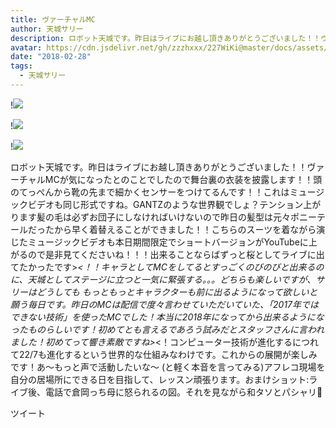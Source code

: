 ```yaml
---
title: ヴァーチャルMC
author: 天城サリー
description: ロボット天城です。昨日はライブにお越し頂きありがとうございました！！ヴァーチャルMCが気になったとのことでしたので舞台裏の衣装を披露します！！頭のてっぺんから靴の先まで細かくセンサーをつけてるんです...
avatar: https://cdn.jsdelivr.net/gh/zzzhxxx/227WiKi@master/docs/assets/photo/avatar/sally.jpg
date: "2018-02-28"
tags:
  - 天城サリー
---
```


!![](https://cdn.jsdelivr.net/gh/zzzhxxx/227WiKi-image@master/blog-image/sally-2018-02-28_1.jpg)

!![](https://cdn.jsdelivr.net/gh/zzzhxxx/227WiKi-image@master/blog-image/sally-2018-02-28_2.jpg)

!![](https://cdn.jsdelivr.net/gh/zzzhxxx/227WiKi-image@master/blog-image/sally-2018-02-28_3.jpg)


ロボット天城です。昨日はライブにお越し頂きありがとうございました！！ヴァーチャルMCが気になったとのことでしたので舞台裏の衣装を披露します！！頭のてっぺんから靴の先まで細かくセンサーをつけてるんです！！これはミュージックビデオも同じ形式ですね。GANTZのような世界観でしょ？テンション上がります髪の毛は必ずお団子にしなければいけないので昨日の髪型は元々ポニーテールだったから早く着替えることができました！！こちらのスーツを着ながら演じたミュージックビデオも本日期間限定でショートバージョンがYouTubeに上がるので是非見てくださいね！！！出来ることならばずっと桜としてライブに出てたかったです>_<！！キャラとしてMCをしてるとすっごくのびのびと出来るのに、天城としてステージに立つと一気に緊張する。。。どちらも楽しいですが、サリーはどうしても もっともっとキャラクターも前に出るようになって欲しいと願う毎日です。昨日のMCは配信で度々言わせていただいていた、「2017年ではできない技術」を使ったMCでした！本当に2018年になってから出来るようになったものらしいです！初めてとも言えるであろう試みだとスタッフさんに言われました！初めてって響き素敵ですね>_<！コンピューター技術が進化するにつれて22/7も進化するという世界的な仕組みなわけです。これからの展開が楽しみです！あ〜もっと声で活動したいな〜 (と軽く本音を言ってみる)アフレコ現場を自分の居場所にできる日を目指して、レッスン頑張ります。おまけショット:ライブ後、電話で倉岡っち母に怒られるの図。それを見ながら和タソとパシャリ📸


ツイート



